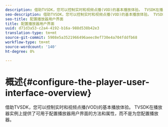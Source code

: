 ```yaml
---
description: 借助TVSDK，您可以控制实时和视频点播(VOD)的基本播放体验。 TVSDK在播放器实例上提供了可用于配置播放器用户界面的方法和属性，而不是为您配置播放器。
seo-description: 借助TVSDK，您可以控制实时和视频点播(VOD)的基本播放体验。 TVSDK在播放器实例上提供了可用于配置播放器用户界面的方法和属性，而不是为您配置播放器。
seo-title: 配置播放器用户界面
title: 配置播放器用户界面
uuid: d71d3a53-c2a4-4192-b16a-988d538b42e3
translation-type: tm+mt
source-git-commit: 5908e5a3521966496aeec0ef730e4a704fddfb68
workflow-type: tm+mt
source-wordcount: '140'
ht-degree: 0%

---
```



# 概述{#configure-the-player-user-interface-overview}

借助TVSDK，您可以控制实时和视频点播(VOD)的基本播放体验。 TVSDK在播放器实例上提供了可用于配置播放器用户界面的方法和属性，而不是为您配置播放器。